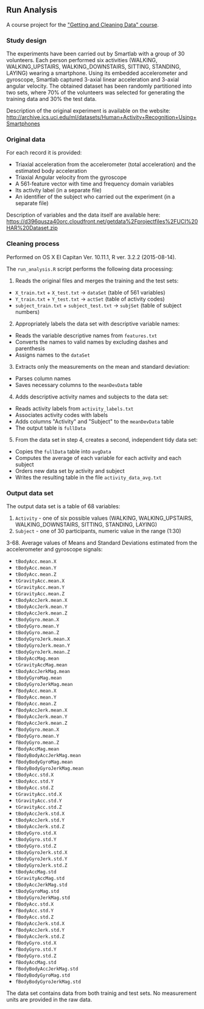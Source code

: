 ## Run Analysis
A course project for the <a href="https://www.coursera.org/course/getdata">"Getting and Cleaning Data" course</a>.

### Study design

The experiments have been carried out by Smartlab with a group of 30 volunteers. Each person performed six activities (WALKING, WALKING_UPSTAIRS, WALKING_DOWNSTAIRS, SITTING, STANDING, LAYING) wearing a smartphone. Using its embedded accelerometer and gyroscope, Smartlab captured 3-axial linear acceleration and 3-axial angular velocity. The obtained dataset has been randomly partitioned into two sets, where 70% of the volunteers was selected for generating the training data and 30% the test data.

Description of the original experiment is available on the website: 
<a href="http://archive.ics.uci.edu/ml/datasets/Human+Activity+Recognition+Using+Smartphones">http://archive.ics.uci.edu/ml/datasets/Human+Activity+Recognition+Using+Smartphones</a>

### Original data

For each record it is provided:
 * Triaxial acceleration from the accelerometer (total acceleration) and the estimated body acceleration
 * Triaxial Angular velocity from the gyroscope
 * A 561-feature vector with time and frequency domain variables
 * Its activity label (in a separate file)
 * An identifier of the subject who carried out the experiment (in a separate file)

Description of variables and the data itself are available here:
<a href="https://d396qusza40orc.cloudfront.net/getdata%2Fprojectfiles%2FUCI%20HAR%20Dataset.zip">https://d396qusza40orc.cloudfront.net/getdata%2Fprojectfiles%2FUCI%20HAR%20Dataset.zip</a>

### Cleaning process

Performed on OS X El Capitan Ver. 10.11.1, R ver. 3.2.2 (2015-08-14).

The `run_analysis.R` script performs the following data processing:

1. Reads the original files and merges the training and the test sets:
  * `X_train.txt` + `X_test.txt` -> `dataSet` (table of 561 variables) 
  * `Y_train.txt` + `Y_test.txt` -> `actSet` (table of activity codes)
  * `subject_train.txt` + `subject_test.txt` -> `subjSet` (table of subject numbers)
2. Appropriately labels the data set with descriptive variable names:
 * Reads the variable descriptive names from `features.txt`
 * Converts the names to valid names by excluding dashes and parenthesis
 * Assigns names to the `dataSet`
3. Extracts only the measurements on the mean and standard deviation:
 * Parses column names
 * Saves necessary columns to the `meanDevData` table
4. Adds descriptive activity names and subjects to the data set:
 * Reads activity labels from `activity_labels.txt`
 * Associates activity codes with labels
 * Adds columns "Activity" and "Subject" to the `meanDevData` table
 * The output table is `fullData`
5. From the data set in step 4, creates a second, independent tidy data set:
 * Copies the `fullData` table into `avgData`
 * Computes the average of each variable for each activity and each subject
 * Orders new data set by activity and subject
 * Writes the resulting table in the file `activity_data_avg.txt`

### Output data set

The output data set is a table of 68 variables:

1. `Activity` - one of six possible values (WALKING, WALKING_UPSTAIRS, WALKING_DOWNSTAIRS, SITTING, STANDING, LAYING)
2. `Subject` -  one of 30 participants, numeric value in the range (1:30)

3-68. Average values of Means and Standard Deviations estimated from the accelerometer and gyroscope signals:
 * `tBodyAcc.mean.X`
 * `tBodyAcc.mean.Y`
 * `tBodyAcc.mean.Z`
 * `tGravityAcc.mean.X`
 * `tGravityAcc.mean.Y`
 * `tGravityAcc.mean.Z`
 * `tBodyAccJerk.mean.X`
 * `tBodyAccJerk.mean.Y`
 * `tBodyAccJerk.mean.Z`
 * `tBodyGyro.mean.X`
 * `tBodyGyro.mean.Y`
 * `tBodyGyro.mean.Z`
 * `tBodyGyroJerk.mean.X`
 * `tBodyGyroJerk.mean.Y`
 * `tBodyGyroJerk.mean.Z`
 * `tBodyAccMag.mean`
 * `tGravityAccMag.mean`
 * `tBodyAccJerkMag.mean`
 * `tBodyGyroMag.mean`
 * `tBodyGyroJerkMag.mean`
 * `fBodyAcc.mean.X`
 * `fBodyAcc.mean.Y`
 * `fBodyAcc.mean.Z`
 * `fBodyAccJerk.mean.X`
 * `fBodyAccJerk.mean.Y`
 * `fBodyAccJerk.mean.Z`
 * `fBodyGyro.mean.X`
 * `fBodyGyro.mean.Y`
 * `fBodyGyro.mean.Z`
 * `fBodyAccMag.mean`
 * `fBodyBodyAccJerkMag.mean`
 * `fBodyBodyGyroMag.mean`
 * `fBodyBodyGyroJerkMag.mean`
 * `tBodyAcc.std.X`
 * `tBodyAcc.std.Y`
 * `tBodyAcc.std.Z`
 * `tGravityAcc.std.X`
 * `tGravityAcc.std.Y`
 * `tGravityAcc.std.Z`
 * `tBodyAccJerk.std.X`
 * `tBodyAccJerk.std.Y`
 * `tBodyAccJerk.std.Z`
 * `tBodyGyro.std.X`
 * `tBodyGyro.std.Y`
 * `tBodyGyro.std.Z`
 * `tBodyGyroJerk.std.X`
 * `tBodyGyroJerk.std.Y`
 * `tBodyGyroJerk.std.Z`
 * `tBodyAccMag.std`
 * `tGravityAccMag.std`
 * `tBodyAccJerkMag.std`
 * `tBodyGyroMag.std`
 * `tBodyGyroJerkMag.std`
 * `fBodyAcc.std.X`
 * `fBodyAcc.std.Y`
 * `fBodyAcc.std.Z`
 * `fBodyAccJerk.std.X`
 * `fBodyAccJerk.std.Y`
 * `fBodyAccJerk.std.Z`
 * `fBodyGyro.std.X`
 * `fBodyGyro.std.Y`
 * `fBodyGyro.std.Z`
 * `fBodyAccMag.std`
 * `fBodyBodyAccJerkMag.std`
 * `fBodyBodyGyroMag.std`
 * `fBodyBodyGyroJerkMag.std`

The data set contains data from both trainig and test sets.
No measurement units are provided in the raw data.
